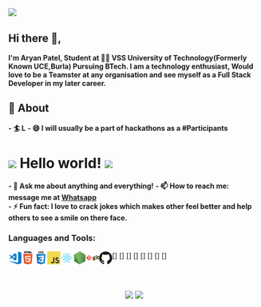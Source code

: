 

<!--
**patelaryan7751/patelaryan7751** is a ✨ _special_ ✨ repository because its `README.md` (this file) appears on your GitHub profile.-->



<img src="https://media.giphy.com/media/du3J3cXyzhj75IOgvA/giphy.gif" width="250" />
</p>

## Hi there 👋,           
<strong>I'm Aryan Patel, Student at 👨‍💻 VSS University of Technology(Formerly Known UCE,Burla) Pursuing BTech.  I am a technology enthusiast, Would love to be a Teamster at any organisation and see myself as a Full Stack Developer in my later career.</strong>  

## 🧐 About
<strong>- 🏄‍ L</strong>
<strong>- 😄 I will usually be a part of hackathons as a #Participants</strong>



# <img src="https://github.com/TheDudeThatCode/TheDudeThatCode/blob/master/Assets/Hi.gif" width="29px"> Hello world!&nbsp;<img src="https://github.com/TheDudeThatCode/TheDudeThatCode/blob/master/Assets/Earth.gif" width="24px">

<strong>- 💬 Ask me about anything and everything!</strong>
<strong>- 📫 How to reach me: message me at [Whatsapp](https://wa.me/917751931940)</strong><br>
<strong>- ⚡ Fun fact: I love to crack jokes which makes other feel better and help others to see a smile on there face.</strong>
### Languages and Tools:

[<img align="left" alt="Visual Studio Code" width="26px" src="https://raw.githubusercontent.com/github/explore/80688e429a7d4ef2fca1e82350fe8e3517d3494d/topics/visual-studio-code/visual-studio-code.png" />]
[<img align="left" alt="HTML5" width="26px" src="https://raw.githubusercontent.com/github/explore/80688e429a7d4ef2fca1e82350fe8e3517d3494d/topics/html/html.png" />]
[<img align="left" alt="CSS3" width="26px" src="https://raw.githubusercontent.com/github/explore/80688e429a7d4ef2fca1e82350fe8e3517d3494d/topics/css/css.png" />]
[<img align="left" alt="JavaScript" width="26px" src="https://raw.githubusercontent.com/github/explore/80688e429a7d4ef2fca1e82350fe8e3517d3494d/topics/javascript/javascript.png" />]
[<img align="left" alt="React" width="26px" src="https://raw.githubusercontent.com/github/explore/80688e429a7d4ef2fca1e82350fe8e3517d3494d/topics/react/react.png" />]
[<img align="left" alt="Node.js" width="26px" src="https://raw.githubusercontent.com/github/explore/80688e429a7d4ef2fca1e82350fe8e3517d3494d/topics/nodejs/nodejs.png" />]
[<img align="left" alt="Git" width="26px" src="https://raw.githubusercontent.com/github/explore/80688e429a7d4ef2fca1e82350fe8e3517d3494d/topics/git/git.png" />]
[<img align="left" alt="GitHub" width="26px" src="https://raw.githubusercontent.com/github/explore/78df643247d429f6cc873026c0622819ad797942/topics/github/github.png" />]

<br />
<br />


<p align = "center">
<img src = "https://github-readme-stats.vercel.app/api?username=patelaryan7751&show_icons=true&theme=radical&layout=compact">
<img src = "https://github-readme-stats.vercel.app/api/top-langs/?username=patelaryan7751&hide=css,html&theme=tokyonight&layout=compact">
  </p>
  
<br />

